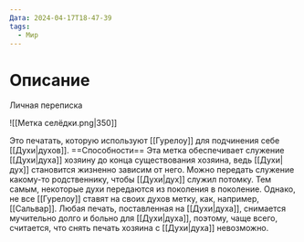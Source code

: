 ```yaml
---
Дата: 2024-04-17T18-47-39
tags:
  - Мир
---
```


# Описание
Личная переписка

![[Метка селёдки.png|350]]


Это печатать, которую используют [[Гурелоу]] для подчинения себе [[Духи|духов]].
==Способности==
Эта метка обеспечивает служение [[Духи|духа]] хозяину до конца существования хозяина, ведь [[Духи|дух]] становится жизненно зависим от него. Можно передать служение какому-то родственнику, чтобы [[Духи|дух]] служил потомку. Тем самым, некоторые духи передаются из поколения в поколение. Однако, не все [[Гурелоу]] ставят на своих духов метку, как, например, [[Сальвар]]. Любая печать, поставленная на [[Духи|духа]], снимается мучительно долго и больно для [[Духи|духа]], поэтому, чаще всего, считается, что снять печать хозяина с [[Духи|духа]] невозможно.

